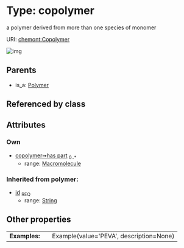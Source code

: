 
# Type: copolymer


a polymer derived from more than one species of monomer

URI: [chemont:Copolymer](https://w3id.org/chemont/Copolymer)


![img](http://yuml.me/diagram/nofunky;dir:TB/class/[Polymer],[Macromolecule],[Macromolecule]<has%20part%200..*-%20[Copolymer&#124;id(i):string],[Polymer]^-[Copolymer])

## Parents

 *  is_a: [Polymer](Polymer.md)

## Referenced by class


## Attributes


### Own

 * [copolymer➞has part](copolymer_has_part.md)  <sub>0..*</sub>
    * range: [Macromolecule](Macromolecule.md)

### Inherited from polymer:

 * [id](id.md)  <sub>REQ</sub>
    * range: [String](types/String.md)

## Other properties

|  |  |  |
| --- | --- | --- |
| **Examples:** | | Example(value='PEVA', description=None) |

